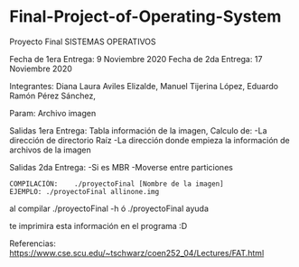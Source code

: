 # Final-Project-of-Operating-System
Proyecto Final
SISTEMAS OPERATIVOS

Fecha de 1era Entrega: 9  Noviembre 2020
Fecha de 2da  Entrega: 17 Noviembre 2020

Integrantes:
Diana Laura Aviles Elizalde,
Manuel Tijerina López,
Eduardo Ramón Pérez Sánchez,

Param: Archivo imagen 

Salidas 1era Entrega: 
Tabla información de la imagen, Calculo de:
-La dirección de directorio Raíz
-La dirección donde empieza la información de archivos de la imagen

Salidas 2da Entrega:
-Si es MBR
-Moverse entre particiones

    COMPILACIÓN:    ./proyectoFinal [Nombre de la imagen]
    EJEMPLO: ./proyectoFinal allinone.img

al compilar ./proyectoFinal -h ó ./proyectoFinal ayuda 

te imprimira esta información en el programa :D

Referencias: https://www.cse.scu.edu/~tschwarz/coen252_04/Lectures/FAT.html
